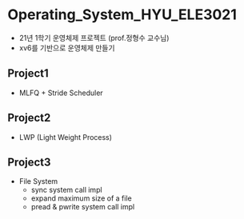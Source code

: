 # Operating_System_HYU_ELE3021

* 21년 1학기 운영체제 프로젝트 (prof.정형수 교수님)
* xv6를 기반으로 운영체제 만들기

## Project1
* MLFQ + Stride Scheduler

## Project2
* LWP (Light Weight Process)

## Project3
* File System
  * sync system call impl
  * expand maximum size of a file
  * pread & pwrite system call impl
